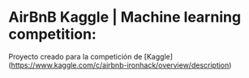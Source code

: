 # AirBnB Kaggle | Machine learning competition:
Proyecto creado para la competición de [Kaggle] (https://www.kaggle.com/c/airbnb-ironhack/overview/description)

